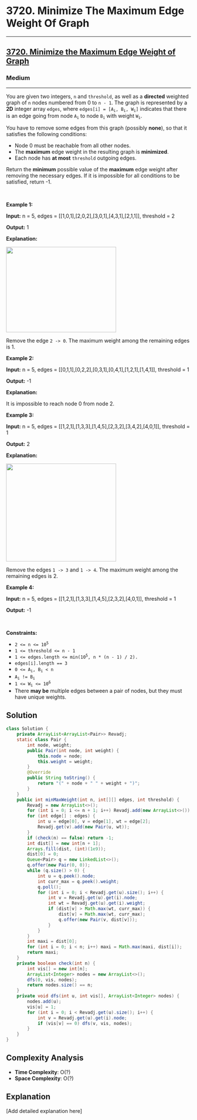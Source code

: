 # 3720. Minimize The Maximum Edge Weight Of Graph


---

<h2><a href="https://leetcode.com/problems/minimize-the-maximum-edge-weight-of-graph">3720. Minimize the Maximum Edge Weight of Graph</a></h2><h3>Medium</h3><hr><p>You are given two integers, <code>n</code> and <code>threshold</code>, as well as a <strong>directed</strong> weighted graph of <code>n</code> nodes numbered from 0 to <code>n - 1</code>. The graph is represented by a <strong>2D</strong> integer array <code>edges</code>, where <code>edges[i] = [A<sub>i</sub>, B<sub>i</sub>, W<sub>i</sub>]</code> indicates that there is an edge going from node <code>A<sub>i</sub></code> to node <code>B<sub>i</sub></code> with weight <code>W<sub>i</sub></code>.</p>

<p>You have to remove some edges from this graph (possibly <strong>none</strong>), so that it satisfies the following conditions:</p>

<ul>
	<li>Node 0 must be reachable from all other nodes.</li>
	<li>The <strong>maximum</strong> edge weight in the resulting graph is <strong>minimized</strong>.</li>
	<li>Each node has <strong>at most</strong> <code>threshold</code> outgoing edges.</li>
</ul>

<p>Return the <strong>minimum</strong> possible value of the <strong>maximum</strong> edge weight after removing the necessary edges. If it is impossible for all conditions to be satisfied, return -1.</p>

<p>&nbsp;</p>
<p><strong class="example">Example 1:</strong></p>

<div class="example-block">
<p><strong>Input:</strong> <span class="example-io">n = 5, edges = [[1,0,1],[2,0,2],[3,0,1],[4,3,1],[2,1,1]], threshold = 2</span></p>

<p><strong>Output:</strong> <span class="example-io">1</span></p>

<p><strong>Explanation:</strong></p>

<p><img alt="" src="https://assets.leetcode.com/uploads/2024/12/09/s-1.png" style="width: 300px; height: 233px;" /></p>

<p>Remove the edge <code>2 -&gt; 0</code>. The maximum weight among the remaining edges is 1.</p>
</div>

<p><strong class="example">Example 2:</strong></p>

<div class="example-block">
<p><strong>Input:</strong> <span class="example-io">n = 5, edges = [[0,1,1],[0,2,2],[0,3,1],[0,4,1],[1,2,1],[1,4,1]], threshold = 1</span></p>

<p><strong>Output:</strong> <span class="example-io">-1</span></p>

<p><strong>Explanation:</strong>&nbsp;</p>

<p>It is impossible to reach node 0 from node 2.</p>
</div>

<p><strong class="example">Example 3:</strong></p>

<div class="example-block">
<p><strong>Input:</strong> <span class="example-io">n = 5, edges = [[1,2,1],[1,3,3],[1,4,5],[2,3,2],[3,4,2],[4,0,1]], threshold = 1</span></p>

<p><strong>Output:</strong> <span class="example-io">2</span></p>

<p><strong>Explanation:</strong>&nbsp;</p>

<p><img alt="" src="https://assets.leetcode.com/uploads/2024/12/09/s2-1.png" style="width: 300px; height: 267px;" /></p>

<p>Remove the edges <code>1 -&gt; 3</code> and <code>1 -&gt; 4</code>. The maximum weight among the remaining edges is 2.</p>
</div>

<p><strong class="example">Example 4:</strong></p>

<div class="example-block">
<p><strong>Input:</strong> <span class="example-io">n = 5, edges = [[1,2,1],[1,3,3],[1,4,5],[2,3,2],[4,0,1]], threshold = 1</span></p>

<p><strong>Output:</strong> <span class="example-io">-1</span></p>
</div>

<p>&nbsp;</p>
<p><strong>Constraints:</strong></p>

<ul>
	<li><code>2 &lt;= n &lt;= 10<sup>5</sup></code></li>
	<li><code>1 &lt;= threshold &lt;= n - 1</code></li>
	<li><code>1 &lt;= edges.length &lt;= min(10<sup>5</sup>, n * (n - 1) / 2).</code></li>
	<li><code>edges[i].length == 3</code></li>
	<li><code>0 &lt;= A<sub>i</sub>, B<sub>i</sub> &lt; n</code></li>
	<li><code>A<sub>i</sub> != B<sub>i</sub></code></li>
	<li><code>1 &lt;= W<sub>i</sub> &lt;= 10<sup>6</sup></code></li>
	<li>There <strong>may be</strong> multiple edges between a pair of nodes, but they must have unique weights.</li>
</ul>


## Solution

```java
class Solution {
    private ArrayList<ArrayList<Pair>> Revadj;
    static class Pair {
        int node, weight;
        public Pair(int node, int weight) {
            this.node = node;
            this.weight = weight;
        }
        @Override
        public String toString() {
            return "(" + node + " " + weight + ")";
        }
    }
    public int minMaxWeight(int n, int[][] edges, int threshold) {
        Revadj = new ArrayList<>();
        for (int i = 0; i <= n + 1; i++) Revadj.add(new ArrayList<>());
        for (int edge[] : edges) {
            int u = edge[0], v = edge[1], wt = edge[2];
            Revadj.get(v).add(new Pair(u, wt));
        }
        if (check(n) == false) return -1;
        int dist[] = new int[n + 1];
        Arrays.fill(dist, (int)(1e9));
        dist[0] = 0;
        Queue<Pair> q = new LinkedList<>();
        q.offer(new Pair(0, 0));
        while (q.size() > 0) {
            int u = q.peek().node;
            int curr_max = q.peek().weight;
            q.poll();
            for (int i = 0; i < Revadj.get(u).size(); i++) {
                int v = Revadj.get(u).get(i).node;
                int wt = Revadj.get(u).get(i).weight;
                if (dist[v] > Math.max(wt, curr_max)) {
                    dist[v] = Math.max(wt, curr_max);
                    q.offer(new Pair(v, dist[v]));
                }
            }
        }
        int maxi = dist[0];
        for (int i = 0; i < n; i++) maxi = Math.max(maxi, dist[i]);
        return maxi;
    }
    private boolean check(int n) {
        int vis[] = new int[n];
        ArrayList<Integer> nodes = new ArrayList<>();
        dfs(0, vis, nodes);
        return nodes.size() == n;
    }
    private void dfs(int u, int vis[], ArrayList<Integer> nodes) {
        nodes.add(u);
        vis[u] = 1;
        for (int i = 0; i < Revadj.get(u).size(); i++) {
            int v = Revadj.get(u).get(i).node;
            if (vis[v] == 0) dfs(v, vis, nodes);
        }
    }
}
```

## Complexity Analysis

- **Time Complexity**: O(?)
- **Space Complexity**: O(?)

## Explanation

[Add detailed explanation here]

